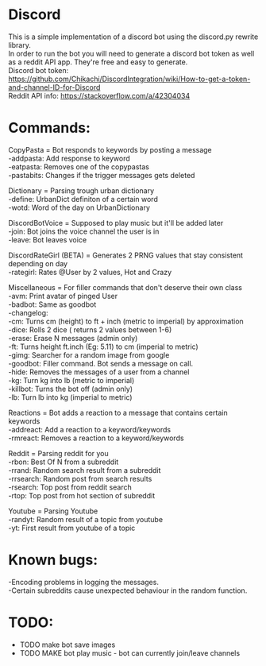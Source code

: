 # Discord   
This is a simple implementation of a discord bot using the discord.py rewrite library.      
In order to run the bot you will need to generate a discord bot token as well as a reddit API app. They're free and easy to generate.            
Discord bot token: https://github.com/Chikachi/DiscordIntegration/wiki/How-to-get-a-token-and-channel-ID-for-Discord       
Reddit API info: https://stackoverflow.com/a/42304034         
# Commands:   
CopyPasta = Bot responds to keywords by posting a message    
    -addpasta:  Add response to keyword    
    -eatpasta:  Removes one of the copypastas   
    -pastabits: Changes if the trigger messages gets deleted     
              
Dictionary = Parsing trough urban dictionary   
    -define:    UrbanDict definiton of a certain word   
    -wotd:      Word of the day on UrbanDictionary  
          
DiscordBotVoice = Supposed to play music but it'll be added later   
    -join:      Bot joins the voice channel the user is in   
    -leave:     Bot leaves voice   
         
DiscordRateGirl (BETA) = Generates 2 PRNG values that stay consistent depending on day   
    -rategirl:  Rates @User by 2 values, Hot and Crazy    
         
Miscellaneous = For filler commands that don't deserve their own class   
    -avm:       Print avatar of pinged User   
    -badbot:    Same as goodbot   
    -changelog:    
    -cm:        Turns cm (height) to ft + inch (metric to imperial) by approximation   
    -dice:      Rolls 2 dice ( returns 2 values between 1-6)   
    -erase:     Erase N messages (admin only)   
    -ft:        Turns height ft.inch (Eg: 5.11) to cm (imperial to metric)      
    -gimg:      Searcher for a random image from google         
    -goodbot:   Filler command. Bot sends a message on call.      
    -hide:      Removes the messages of a user from a channel      
    -kg:        Turn kg into lb (metric to imperial)      
    -killbot:   Turns the bot off (admin only)   
    -lb:        Turn lb into kg (imperial to metric)   
         
Reactions = Bot adds a reaction to a message that contains certain keywords   
    -addreact:  Add a reaction to a keyword/keywords   
    -rmreact:   Removes a reaction to a keyword/keywords   
        
Reddit = Parsing reddit for you   
    -rbon:      Best Of N from a subreddit   
    -rrand:     Random search result from a subreddit   
    -rrsearch:  Random post from search results      
    -rsearch:   Top post from reddit search      
    -rtop:      Top post from hot section of subreddit   
         
Youtube = Parsing Youtube         
    -randyt:    Random result of a topic from youtube      
    -yt:        First result from youtube of a topic      
     
# Known bugs:      
-Encoding problems in logging the messages.          
-Certain subreddits cause unexpected behaviour in the random function.       
   
# TODO:   
- TODO make bot save images   
- TODO MAKE bot play music - bot can currently join/leave channels   
